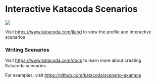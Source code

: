 # Interactive Katacoda Scenarios

[![](http://shields.katacoda.com/katacoda/jland/count.svg)](https://www.katacoda.com/jland "Get your profile on Katacoda.com")

Visit https://www.katacoda.com/jland to view the profile and interactive scenarios

### Writing Scenarios
Visit https://www.katacoda.com/docs to learn more about creating Katacoda scenarios

For examples, visit https://github.com/katacoda/scenario-example
